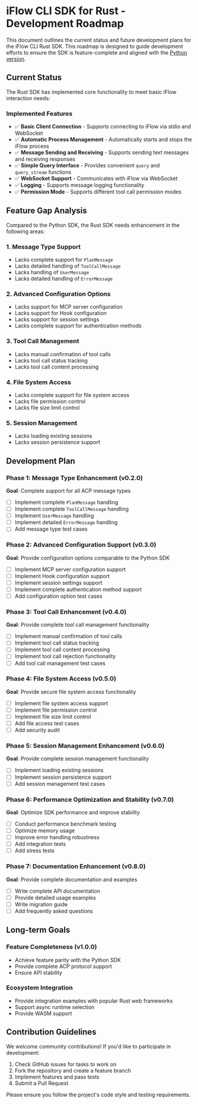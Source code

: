 # iFlow CLI SDK for Rust - Development Roadmap

This document outlines the current status and future development plans for the iFlow CLI Rust SDK. This roadmap is designed to guide development efforts to ensure the SDK is feature-complete and aligned with the [Python version](https://pypi.org/project/iflow-cli-sdk/).

## Current Status

The Rust SDK has implemented core functionality to meet basic iFlow interaction needs:

### Implemented Features

- ✅ **Basic Client Connection** - Supports connecting to iFlow via stdio and WebSocket
- ✅ **Automatic Process Management** - Automatically starts and stops the iFlow process
- ✅ **Message Sending and Receiving** - Supports sending text messages and receiving responses
- ✅ **Simple Query Interface** - Provides convenient `query` and `query_stream` functions
- ✅ **WebSocket Support** - Communicates with iFlow via WebSocket
- ✅ **Logging** - Supports message logging functionality
- ✅ **Permission Mode** - Supports different tool call permission modes

## Feature Gap Analysis

Compared to the Python SDK, the Rust SDK needs enhancement in the following areas:

### 1. Message Type Support

- Lacks complete support for `PlanMessage`
- Lacks detailed handling of `ToolCallMessage`
- Lacks handling of `UserMessage`
- Lacks detailed handling of `ErrorMessage`

### 2. Advanced Configuration Options

- Lacks support for MCP server configuration
- Lacks support for Hook configuration
- Lacks support for session settings
- Lacks complete support for authentication methods

### 3. Tool Call Management

- Lacks manual confirmation of tool calls
- Lacks tool call status tracking
- Lacks tool call content processing

### 4. File System Access

- Lacks complete support for file system access
- Lacks file permission control
- Lacks file size limit control

### 5. Session Management

- Lacks loading existing sessions
- Lacks session persistence support

## Development Plan

### Phase 1: Message Type Enhancement (v0.2.0)

**Goal**: Complete support for all ACP message types

- [ ] Implement complete `PlanMessage` handling
- [ ] Implement complete `ToolCallMessage` handling
- [ ] Implement `UserMessage` handling
- [ ] Implement detailed `ErrorMessage` handling
- [ ] Add message type test cases

### Phase 2: Advanced Configuration Support (v0.3.0)

**Goal**: Provide configuration options comparable to the Python SDK

- [ ] Implement MCP server configuration support
- [ ] Implement Hook configuration support
- [ ] Implement session settings support
- [ ] Implement complete authentication method support
- [ ] Add configuration option test cases

### Phase 3: Tool Call Enhancement (v0.4.0)

**Goal**: Provide complete tool call management functionality

- [ ] Implement manual confirmation of tool calls
- [ ] Implement tool call status tracking
- [ ] Implement tool call content processing
- [ ] Implement tool call rejection functionality
- [ ] Add tool call management test cases

### Phase 4: File System Access (v0.5.0)

**Goal**: Provide secure file system access functionality

- [ ] Implement file system access support
- [ ] Implement file permission control
- [ ] Implement file size limit control
- [ ] Add file access test cases
- [ ] Add security audit

### Phase 5: Session Management Enhancement (v0.6.0)

**Goal**: Provide complete session management functionality

- [ ] Implement loading existing sessions
- [ ] Implement session persistence support
- [ ] Add session management test cases

### Phase 6: Performance Optimization and Stability (v0.7.0)

**Goal**: Optimize SDK performance and improve stability

- [ ] Conduct performance benchmark testing
- [ ] Optimize memory usage
- [ ] Improve error handling robustness
- [ ] Add integration tests
- [ ] Add stress tests

### Phase 7: Documentation Enhancement (v0.8.0)

**Goal**: Provide complete documentation and examples

- [ ] Write complete API documentation
- [ ] Provide detailed usage examples
- [ ] Write migration guide
- [ ] Add frequently asked questions

## Long-term Goals

### Feature Completeness (v1.0.0)

- Achieve feature parity with the Python SDK
- Provide complete ACP protocol support
- Ensure API stability

### Ecosystem Integration

- Provide integration examples with popular Rust web frameworks
- Support async runtime selection
- Provide WASM support

## Contribution Guidelines

We welcome community contributions! If you'd like to participate in development:

1. Check GitHub issues for tasks to work on
2. Fork the repository and create a feature branch
3. Implement features and pass tests
4. Submit a Pull Request

Please ensure you follow the project's code style and testing requirements.
